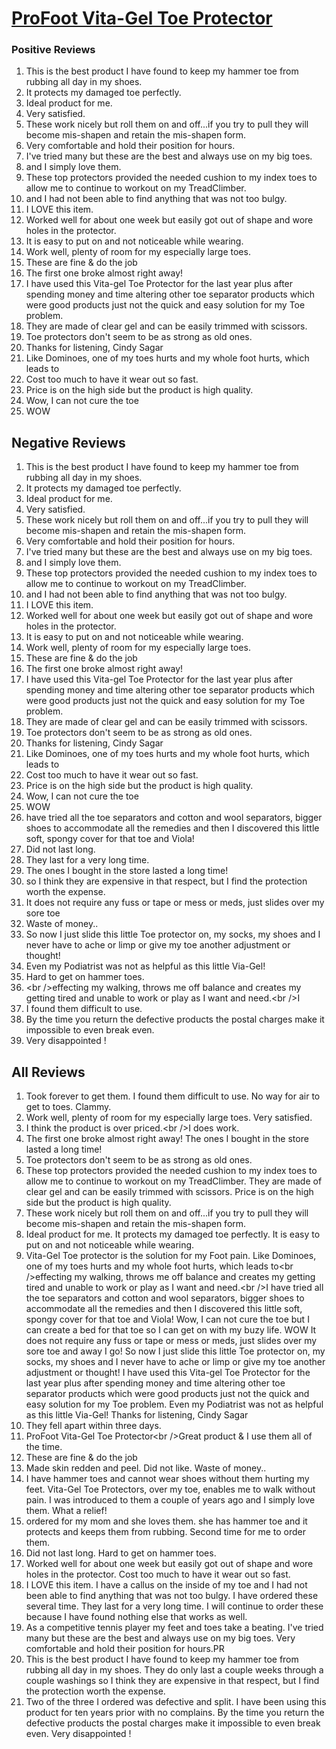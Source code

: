 # [ProFoot Vita-Gel Toe Protector](https://products.checkmycream.com/products/ProFoot-Vita-Gel-Toe-Protector.html)

### Positive Reviews

<ol>
      <li>This is the best product I have found to keep my hammer toe from rubbing all  day  in my shoes.</li>
      <li>It protects my damaged toe perfectly.  </li>
      <li>Ideal product for me.  </li>
      <li>Very satisfied.</li>
      <li>These work nicely but roll them on and off...if you try to pull they will become mis-shapen and retain the mis-shapen form.</li>
      <li>Very comfortable and hold their position for hours.</li>
      <li>I&#x27;ve tried many but these are the best and always use on my big toes.</li>
      <li>and I simply love them.  </li>
      <li>These top protectors provided the needed cushion to my index toes to allow me to continue to workout on my TreadClimber.  </li>
      <li>and I had not been able to find anything  that was not too bulgy.  </li>
      <li>I LOVE this item.  </li>
      <li>Worked well for about one week but easily got out of shape and wore holes in the protector.  </li>
      <li>It is easy to put on and not noticeable while wearing.</li>
      <li>Work well, plenty of room for my especially large toes.  </li>
      <li>These are fine &amp; do the job</li>
      <li>The first one broke almost right away!  </li>
      <li>I have used this Vita-gel Toe Protector for the last year plus after spending money and time altering other toe separator products which were good products just not the quick and easy solution for my Toe problem.  </li>
      <li>They are made of clear gel and can be easily trimmed with scissors.  </li>
      <li>Toe protectors don&#x27;t seem to be as strong as old ones.</li>
      <li>Thanks for listening, Cindy Sagar</li>
      <li>Like Dominoes, one of my toes hurts and my whole foot hurts, which leads to</li>
      <li>Cost too much to have it wear out so fast.</li>
      <li>Price is on the high side but the product is high quality.</li>
      <li>Wow, I can not cure the toe</li>
      <li>WOW</li>
</ol>


<h2>Negative Reviews</h2>
<ol>
<li> This is the best product I have found to keep my hammer toe from rubbing all  day  in my shoes.</li>
<li> It protects my damaged toe perfectly.  </li>
<li> Ideal product for me.  </li>
<li> Very satisfied.</li>
<li> These work nicely but roll them on and off...if you try to pull they will become mis-shapen and retain the mis-shapen form.</li>
<li> Very comfortable and hold their position for hours.</li>
<li> I&#x27;ve tried many but these are the best and always use on my big toes.</li>
<li> and I simply love them.  </li>
<li> These top protectors provided the needed cushion to my index toes to allow me to continue to workout on my TreadClimber.  </li>
<li> and I had not been able to find anything  that was not too bulgy.  </li>
<li> I LOVE this item.  </li>
<li> Worked well for about one week but easily got out of shape and wore holes in the protector.  </li>
<li> It is easy to put on and not noticeable while wearing.</li>
<li> Work well, plenty of room for my especially large toes.  </li>
<li> These are fine &amp; do the job</li>
<li> The first one broke almost right away!  </li>
<li> I have used this Vita-gel Toe Protector for the last year plus after spending money and time altering other toe separator products which were good products just not the quick and easy solution for my Toe problem.  </li>
<li> They are made of clear gel and can be easily trimmed with scissors.  </li>
<li> Toe protectors don&#x27;t seem to be as strong as old ones.</li>
<li> Thanks for listening, Cindy Sagar</li>
<li> Like Dominoes, one of my toes hurts and my whole foot hurts, which leads to</li>
<li> Cost too much to have it wear out so fast.</li>
<li> Price is on the high side but the product is high quality.</li>
<li> Wow, I can not cure the toe</li>
<li> WOW</li>
<li> have tried all the toe separators and cotton and wool separators, bigger shoes to accommodate all the remedies and then I discovered this little soft, spongy cover for that toe and Viola!</li>
<li> Did not last long.</li>
<li> They last for a very long time.  </li>
<li> The ones I bought in the store lasted a long time!</li>
<li> so I think they are expensive in that respect, but I find the protection worth the expense.</li>
<li> It does not require any fuss or tape or mess or meds, just slides over my sore toe</li>
<li> Waste of money..</li>
<li> So now I just slide this little Toe protector on, my socks, my shoes and I never have to ache or limp or give my toe another adjustment or thought!</li>
<li> Even my Podiatrist was not as helpful as this little Via-Gel!</li>
<li> Hard to get on hammer toes.</li>
<li> &lt;br /&gt;effecting my walking, throws me off balance and creates my getting tired and unable to work or play as I want and need.&lt;br /&gt;I</li>
<li> I found them difficult to use.</li>
<li> By the time you return the defective products the postal charges make it impossible to even break even.</li>
<li> Very disappointed !</li>
</ol>

<h2>All Reviews</h2>

<ol>
    <li> Took forever to get them. I found them difficult to use. No way for air to get to toes. Clammy.</li>
    <li> Work well, plenty of room for my especially large toes.  Very satisfied.</li>
    <li> I think the product is over priced.&lt;br /&gt;I does work.</li>
    <li> The first one broke almost right away!  The ones I bought in the store lasted a long time!</li>
    <li> Toe protectors don&#x27;t seem to be as strong as old ones.</li>
    <li> These top protectors provided the needed cushion to my index toes to allow me to continue to workout on my TreadClimber.  They are made of clear gel and can be easily trimmed with scissors.  Price is on the high side but the product is high quality.</li>
    <li> These work nicely but roll them on and off...if you try to pull they will become mis-shapen and retain the mis-shapen form.</li>
    <li> Ideal product for me.  It protects my damaged toe perfectly.  It is easy to put on and not noticeable while wearing.</li>
    <li> Vita-Gel Toe protector is the solution for my Foot pain. Like Dominoes, one of my toes hurts and my whole foot hurts, which leads to&lt;br /&gt;effecting my walking, throws me off balance and creates my getting tired and unable to work or play as I want and need.&lt;br /&gt;I have tried all the toe separators and cotton and wool separators, bigger shoes to accommodate all the remedies and then I discovered this little soft, spongy cover for that toe and Viola! Wow, I can not cure the toe but I can create a bed for that toe so I can get on with my buzy life. WOW It does not require any fuss or tape or mess or meds, just slides over my sore toe and away I go! So now I just slide this little Toe protector on, my socks, my shoes and I never have to ache or limp or give my toe another adjustment or thought! I have used this Vita-gel Toe Protector for the last year plus after spending money and time altering other toe separator products which were good products just not the quick and easy solution for my Toe problem.  Even my Podiatrist was not as helpful as this little Via-Gel! Thanks for listening, Cindy Sagar</li>
    <li> They fell apart within three days.</li>
    <li> ProFoot Vita-Gel Toe Protector&lt;br /&gt;Great product &amp; I use them all of the time.</li>
    <li> These are fine &amp; do the job</li>
    <li> Made skin redden and peel. Did not like. Waste of money..</li>
    <li> I have hammer toes and cannot wear shoes without them hurting my feet.  Vita-Gel Toe Protectors, over my toe, enables me to walk without pain.  I was introduced to them a couple of years ago and I simply love them.  What a relief!</li>
    <li> ordered for my mom and she loves them. she has hammer toe and it protects and keeps them from rubbing. Second time for me to order them.</li>
    <li> Did not last long. Hard to get on hammer toes.</li>
    <li> Worked well for about one week but easily got out of shape and wore holes in the protector.  Cost too much to have it wear out so fast.</li>
    <li> I LOVE this item.  I have a callus on the inside of my toe and I had not been able to find anything  that was not too bulgy.  I have ordered these several time.  They last for a very long time.  I will continue to order these because I have found nothing else that works as well.</li>
    <li> As a competitive tennis player my feet and toes take a beating. I&#x27;ve tried many but these are the best and always use on my big toes. Very comfortable and hold their position for hours.PR</li>
    <li> This is the best product I have found to keep my hammer toe from rubbing all  day  in my shoes. They do only last a couple weeks through a couple washings so I think they are expensive in that respect, but I find the protection worth the expense.</li>
    <li> Two of the three I ordered was defective and split. I have been using this product for ten years prior with no complains. By the time you return the defective products the postal charges make it impossible to even break even. Very disappointed !</li>
</ol>




